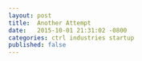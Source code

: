 ```yaml
---
layout: post
title:  Another Attempt
date:   2015-10-01 21:31:02 -0800
categories: ctrl industries startup
published: false
---
```

